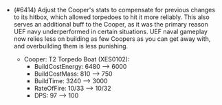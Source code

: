 - (#6414) Adjust the Cooper's stats to compensate for previous changes to its hitbox, which allowed torpedoes to hit it more reliably. This also serves an additional buff to the Cooper, as it was the primary reason UEF navy underperformed in certain situations. UEF naval gameplay now relies less on building as few Coopers as you can get away with, and overbuilding them is less punishing.
  
  - Cooper: T2 Torpedo Boat (XES0102):
    - BuildCostEnergy: 6480 --> 6000
    - BuildCostMass: 810 --> 750
    - BuildTime: 3240 --> 3000
    - RateOfFire: 10/33 --> 10/32
    - DPS: 97 --> 100
